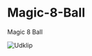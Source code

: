 # Magic-8-Ball
Magic 8 Ball

![Udklip](https://user-images.githubusercontent.com/51387935/167627409-efca62bb-e799-4663-af41-b05cd62452ff.PNG)
